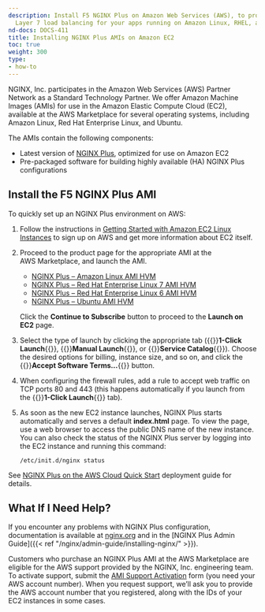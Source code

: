 ```yaml
---
description: Install F5 NGINX Plus on Amazon Web Services (AWS), to provide sophisticated
  Layer 7 load balancing for your apps running on Amazon Linux, RHEL, and Ubuntu.
nd-docs: DOCS-411
title: Installing NGINX Plus AMIs on Amazon EC2
toc: true
weight: 300
type:
- how-to
---
```


NGINX, Inc. participates in the Amazon Web Services (AWS) Partner Network as a Standard Technology Partner. We offer Amazon Machine Images (AMIs) for use in the Amazon Elastic Compute Cloud (EC2), available at the AWS Marketplace for several operating systems, including Amazon Linux, Red Hat Enterprise Linux, and Ubuntu.

The AMIs contain the following components:

- Latest version of [NGINX Plus](https://www.f5.com/products/nginx/nginx-plus), optimized for use on Amazon EC2
- Pre-packaged software for building highly available (HA) NGINX Plus configurations

## Install the F5 NGINX Plus AMI

To quickly set up an NGINX Plus environment on AWS:

1. Follow the instructions in [Getting Started with Amazon EC2 Linux Instances](http://docs.aws.amazon.com/AWSEC2/latest/UserGuide/EC2_GetStarted.html) to sign up on AWS and get more information about EC2 itself.
2. Proceed to the product page for the appropriate AMI at the AWS Marketplace, and launch the AMI.

    - [NGINX Plus – Amazon Linux AMI HVM](https://aws.amazon.com/marketplace/seller-profile?id=741df81b-dfdc-4d36-b8da-945ea66b522c)
    - [NGINX Plus – Red Hat Enterprise Linux 7 AMI HVM](https://aws.amazon.com/marketplace/seller-profile?id=741df81b-dfdc-4d36-b8da-945ea66b522c)
    - [NGINX Plus – Red Hat Enterprise Linux 6 AMI HVM](https://aws.amazon.com/marketplace/seller-profile?id=741df81b-dfdc-4d36-b8da-945ea66b522c)
    - [NGINX Plus – Ubuntu AMI HVM](https://aws.amazon.com/marketplace/seller-profile?id=741df81b-dfdc-4d36-b8da-945ea66b522c)

    Click the **Continue to Subscribe** button to proceed to the **Launch on EC2** page.

3. Select the type of launch by clicking the appropriate tab ({{<nb>}}**1-Click Launch**{{</nb>}}, {{<nb>}}**Manual Launch**{{</nb>}}, or {{<nb>}}**Service Catalog**{{</nb>}}). Choose the desired options for billing, instance size, and so on, and click the {{<nb>}}**Accept Software Terms…**{{</nb>}} button.
4. When configuring the firewall rules, add a rule to accept web traffic on TCP ports 80 and 443 (this happens automatically if you launch from the {{<nb>}}**1-Click Launch**{{</nb>}} tab).
5. As soon as the new EC2 instance launches, NGINX Plus starts automatically and serves a default **index.html** page. To view the page, use a web browser to access the public DNS name of the new instance. You can also check the status of the NGINX Plus server by logging into the EC2 instance and running this command:

	```nginx
	/etc/init.d/nginx status
	```

See [NGINX Plus on the AWS Cloud Quick Start](https://aws.amazon.com/about-aws/whats-new/2017/08/quick-start-update-deploy-nginx-plus-on-the-aws-cloud/) deployment guide for details.

## What If I Need Help?

If you encounter any problems with NGINX Plus configuration, documentation is available at [nginx.org](https://nginx.org/en/docs/) and in the [NGINX Plus Admin Guide]({{< ref "/nginx/admin-guide/installing-nginx/" >}}).

Customers who purchase an NGINX Plus AMI at the AWS Marketplace are eligible for the AWS support provided by the NGINX, Inc. engineering team. To activate support, submit the [AMI Support Activation](https://www.nginx.com/ami-support-activation/) form (you need your AWS account number). When you request support, we’ll ask you to provide the AWS account number that you registered, along with the IDs of your EC2 instances in some cases.
